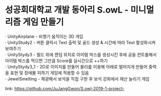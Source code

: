 # 성공회대학교 개발 동아리 S.owL - 미니멀리즘 게임 만들기
· UnityAirplane - 비행기 움직이는 3D 게임
\
· UnityStudy2 - 버튼 클릭시 Text 출력 및 골드 생성 & 시간에 따라 Text 활성화시켜 보여주기
\
· UnityStydy3 - 필드 위에 랜덤 위치로 아이템 박스를 생성시킨 후에 공을 컨트롤해서 아이템 박스를 먹으면 그만큼 Score를 실시간으로 ++하기
\
· UnityStydy3_1 - 2D로 이미지를 만들어 물리를 이용해 아래로 떨어지게 만들어 중력을 표현 및 장애물 피하기 게임에 적용할 수 있음
\
· JewelSmelting - 채광해서 보석을 직접 구한 후 보석 강화에서 재산 늘리기 게임

link: https://github.com/JuJangGwon/S.owl-2019-1-project-
